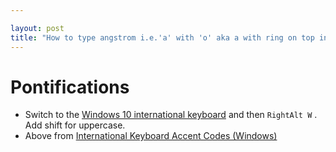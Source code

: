 ```yaml
---

layout: post
title: "How to type angstrom i.e.'a' with 'o' aka a with ring on top in Windows 10: switch to international keyboard and then type RightAlt W"
---
```


# Pontifications

* Switch to the [Windows 10 international keyboard](http://rolandtanglao.com/2019/05/02/p1-windows-english-international-keyboard-to-type-accented-characters/) and then `RightAlt W` . Add shift for uppercase.
* Above from  [International Keyboard Accent Codes (Windows)](https://sites.psu.edu/symbolcodes/windows/codeint/)

  

